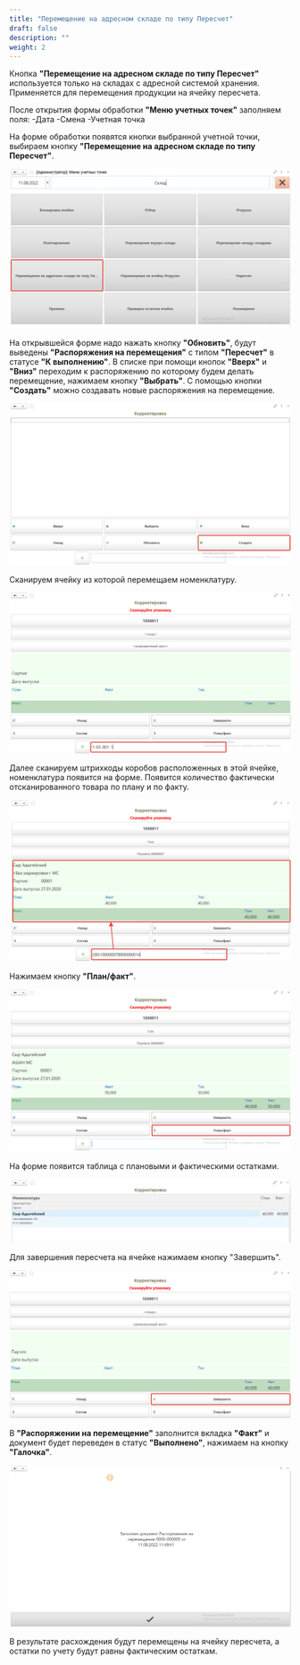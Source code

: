 ```yaml
---
title: "Перемещение на адресном складе по типу Пересчет"
draft: false
description: ""
weight: 2
---
```


Кнопка **"Перемещение на адресном складе по типу Пересчет"** используется только на складах с адресной системой хранения. Применяется для перемещения продукции на ячейку пересчета.
 
После открытия формы обработки **"Меню учетных точек"** заполняем поля:
    -Дата
    -Смена
    -Учетная точка

На форме обработки появятся кнопки выбранной учетной точки, выбираем кнопку **"Перемещение на адресном складе по типу Пересчет"**.

[![1][1]][1]

На открывшейся форме надо нажать кнопку **"Обновить"**, будут выведены **"Распоряжения на перемещения"** с типом **"Пересчет"** в статусе **"К выполнению"**. В списке при помощи кнопок **"Вверх"** и **"Вниз"** переходим к распоряжению по которому будем делать перемещение, нажимаем кнопку **"Выбрать"**.  С помощью кнопки **"Создать"** можно создавать новые распоряжения на перемещение.

[![2][2]][2]

Сканируем ячейку из которой перемещаем номенклатуру.

[![3][3]][3]

Далее сканируем штрихкоды коробов расположенных в этой ячейке, номенклатура появится на форме. Появится количество фактически отсканированного товара по плану и по факту.

[![4][4]][4]

Нажимаем кнопку **"План/факт"**.

[![5][5]][5]

На форме появится таблица с плановыми и фактическими остатками.

[![6][6]][6]

Для завершения пересчета на ячейке нажимаем кнопку "Завершить".

[![7][7]][7]

В  **"Распоряжении на перемещение"** заполнится вкладка **"Факт"** и документ будет переведен в статус **"Выполнено"**, нажимаем на кнопку **"Галочка"**.

[![8][8]][8]

В результате расхождения будут перемещены на ячейку пересчета, а остатки по учету будут равны фактическим остаткам.

[1]: 1.png
[2]: 2.png
[3]: 3.png
[4]: 4.png
[5]: 5.png
[6]: 6.png
[7]: 7.png
[8]: 8.png
